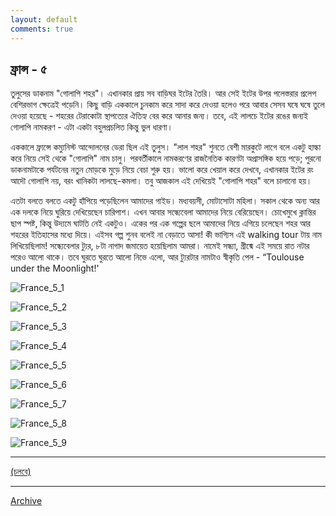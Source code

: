 ```yaml
---
layout: default
comments: true
---
```


## ফ্রান্স - ৫

তুলুসের ডাকনাম "গোলাপি শহর"। এখানকার প্রায় সব বাড়িঘর ইটের তৈরি। আর সেই ইটের উপর পলেস্তরার প্রলেপ বেশিরভাগ ক্ষেত্রেই পড়েনি। কিছু বাড়ি এককালে চুনকাম করে সাদা করে দেওয়া হলেও পরে আবার সেসব ঘষে ঘষে তুলে দেওয়া হয়েছে - শহরের টেরাকোটা স্থাপত্যের ঐতিহ্য বের করে আনার জন্য। তবে, এই লালচে ইটের রঙের জন্যই গোলাপি নামকরণ - এটা একটা বহুলপ্রচলিত কিন্তু ভুল ধারণা।

এককালে ফ্রান্সে কম্যুনিস্ট আন্দোলনের ডেরা ছিল এই তুলুস। "লাল শহর" শুনতে বেশী মারকুটে লাগে বলে একটু হাল্কা করে নিয়ে সেই থেকে "গোলাপি" নাম চালু। পরবর্তীকালে নামকরণের রাজনৈতিক কারণটা অপ্রাসঙ্গিক হয়ে পড়ে; পুরনো ডাকনামটাকে পর্যটনের নতুন মোড়কে মুড়ে নিয়ে বেচা শুরু হয়। ভালো করে খেয়াল করে দেখবে, এখানকার ইটের রং আদৌ গোলাপি নয়, বরং খানিকটা লালছে-কমলা। তবু আজকাল এই দেখিয়েই "গোলাপি শহর" বলে চালানো হয়।

এতটা বলতে বলতে একটু হাঁপিয়ে পড়েছিলেন আমাদের গাইড। মধ্যবয়সী, মোটাসোটা মহিলা। সকাল থেকে অন্য আর এক দলকে নিয়ে ঘুরিয়ে দেখিয়েছেন চারিপাশ। এখন আবার সন্ধ্যেবেলা আমাদের নিয়ে বেরিয়েছেন। চোখেমুখে ক্লান্তির ছাপ স্পষ্ট, কিন্তু উদ্যমে ঘাটতি নেই একটুও। একের পর এক গল্পের ছলে আমাদের নিয়ে এগিয়ে চলেছেন শহর আর শহরের ইতিহাসের মধ্যে দিয়ে। এইসব গল্প শুনব বলেই না বেড়াতে আসা! কী ভাগ্যিস এই walking tour টায় নাম লিখিয়েছিলাম! সন্ধ্যেবেলার ট্যুর, ৮টা নাগাদ জমায়েত হয়েছিলাম আমরা। নামেই সন্ধ্যা, গ্রীষ্মে এই সময়ে রাত নটার পরেও আলো থাকে। তবে ঘুরতে ঘুরতে আলো নিভে এলো, আর ট্যুরটার নামটাও স্বীকৃতি পেল - “Toulouse under the Moonlight!'

![France_5_1](../images/France_5_1.jpg)

![France_5_2](../images/France_5_2.jpg)

![France_5_3](../images/France_5_3.jpg)

![France_5_4](../images/France_5_4.jpg)

![France_5_5](../images/France_5_5.jpg)

![France_5_6](../images/France_5_6.jpg)

![France_5_7](../images/France_5_7.jpg)

![France_5_8](../images/France_5_8.jpg)

![France_5_9](../images/France_5_9.jpg)

* * *

[(চলবে)](../posts/2017-07-14-France-6)

* * *

[Archive](../archive)
